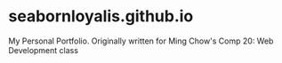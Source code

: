 # seabornloyalis.github.io
My Personal Portfolio.
Originally written for Ming Chow's Comp 20: Web Development class
